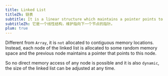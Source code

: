 ```yaml
---
title: Linked List
titleZh: 链表
subtitle: It is a linear structure which maintains a pointer points to next node.
subtitleZh: 它是一个线性结构，维护指向下一个节点的指针。
plum: true
---
```


<SubNav module="structures" />

Different from `Array`, it is `not` allocated to contiguous memory locations. Instead, each node of the linked list is allocated to some random memory space and the previous node maintains a pointer that points to this node.

So no direct memory access of any node is possible and it is also `dynamic`, the size of the linked list can be adjusted at any time.

<ListQuestions module="structures" tag="linked-list" />
